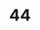 ---
title: "44"
imageurl: "../src/content/thumbnail/44.webp"
dwnurl: "https://imgs1.thamizhnation.org/44.jpg"
tags: ['thalaivar']
---